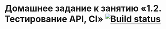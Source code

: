 # Домашнее задание к занятию «1.2. Тестирование API, CI» [![Build status](https://ci.appveyor.com/api/projects/status/vdectnteirg3euai?svg=true)](https://ci.appveyor.com/project/Maryust/aqahomework2-1)
